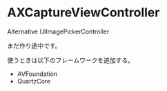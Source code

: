 AXCaptureViewController
=======================

Alternative UIImagePickerController

まだ作り途中です。

使うときは以下のフレームワークを追加する。

- AVFoundation
- QuartzCore
